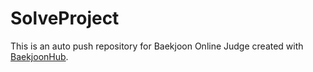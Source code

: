 # SolveProject
This is an auto push repository for Baekjoon Online Judge created with [BaekjoonHub](https://github.com/BaekjoonHub/BaekjoonHub).
